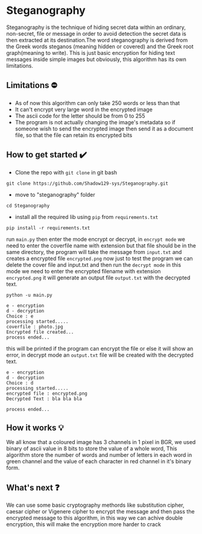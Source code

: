 # Steganography
Steganography is the technique of hiding secret data within an ordinary, non-secret, file or message in order to avoid detection the secret data is then extracted at its destination.The word steganography is derived from the Greek words steganos (meaning hidden or covered) and the Greek root graph(meaning to write).
This is just basic encryption for hiding text messages inside simple images but obviously, this algorithm has its own limitations. 

## Limitations :no_entry:
* As of now this algorithm can only take 250 words or less than that
* It can't encrypt very large word in the encrypted image
* The ascii code for the letter should be from 0 to 255
* The program is not actually changing the image's metadata so if someone wish to send the encrypted image then send it as a document file, so that the file can retain its encrypted bits

## How to get started :heavy_check_mark:
* Clone the repo with `git clone` in git bash
```gitbash
git clone https://github.com/Shadow129-sys/Steganography.git
```
* move to "steganography" folder
```gitbash
cd Steganography
```
* install all the required lib using `pip` from `requirements.txt`
```gitbash
pip install -r requirements.txt
```
run `main.py` then enter the mode encrypt or decrypt, in `encrypt mode` we need to enter the coverfile name with extension but that file should be in the same directory, the program will take the message from `input.txt` and creates a encrypted file `encrypted.png` now just to test the program we can delete the cover file and input.txt and then run the `decrypt mode` in this mode we need to enter the encrypted filename with extension `encrypted.png` it will generate an output file `output.txt` with the decrypted text.
```terminal
python -u main.py
```
```ternimal
e - encryption
d - decryption
Choice : e
processing started.....
coverfile : photo.jpg
Encrypted file created...
process ended...
```
this will be printed if the program can encrypt the file or else it will show an error, in decrypt mode an `output.txt` file will be created with the decrypted text.
```terminal
e - encryption
d - decryption
Choice : d
processing started.....
encrypted file : encrypted.png
Decrypted Text : bla bla bla

process ended...
```
## How it works 💡
We all know that a coloured image has 3 channels in 1 pixel in BGR, we used binary of ascii value in 8 bits to store the value of a whole word, This algorithm store the number of words and number of letters in each word in green channel and the value of each character in red channel in it's binary form.
## What's next ❓
We can use some basic cryptography methords like substitution cipher, caesar cipher or Vigenere cipher to encrypt the message and then pass the encrypted message to this algorithm, in this way we can achive double encryption, this will make the encryption more harder to crack
